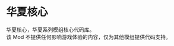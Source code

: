 # 华夏核心

华夏核心，华夏系列模组核心代码库。  
该 Mod 不提供任何影响游戏体验的内容，仅为其他模组提供代码支持。

<!--
- 方块 - Block
- 物品与物品栏标签 - Item & CreativeModeTab
- 流体 - Fluid
- NBT - 与数据包 NBT & Packet
- 配方 - Recipe
- 数据生成 - DataProvider
- 网络 - Network
- 界面与 - Gui 绘制
- 树与木制品 - Tree
- 其他通用工具
-->
